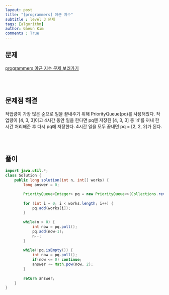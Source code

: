 ```yaml
---
layout: post
title: "[programmers] 야근 지수"
subtitle : level 3 문제
tags: [algorithm]
author: Gaeun Kim
comments : True
---
```


<h2>문제</h2>

[programmers 야근 지수 문제 보러가기](https://programmers.co.kr/learn/courses/30/lessons/12927)

<br><br>

<h2>문제점 해결</h2>

작업량이 가장 많은 순으로 일을 끝내주기 위해 PriorityQueue(pq)를 사용해줬다. 작업량이 [4, 3, 3]이고 4시간 동안 일을 한다면 pq엔 저장된 [4, 3, 3] 중 '4'를 꺼내 한 시간 처리해준 후 다시 pq에 저장한다. 4시간 일을 모두 끝내면 pq = [2, 2, 2]가 된다.

<br><br>

<h2>풀이</h2>

```java
import java.util.*;
class Solution {
	public long solution(int n, int[] works) {
		long answer = 0; 

		PriorityQueue<Integer> pq = new PriorityQueue<>(Collections.reverseOrder());
		
		for (int i = 0; i < works.length; i++) {
			pq.add(works[i]);
		}
		
		while(n > 0) {
			int now = pq.poll();
			pq.add(now-1);
			n--;
		}
		
		while(!pq.isEmpty()) {
			int now = pq.poll();
			if(now <= 0) continue;
			answer += Math.pow(now, 2);
		}
		
        return answer;
    }
}
```

